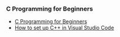 

### C Programming for Beginners
- [C Programming for Beginners ](https://www.youtube.com/watch?v=ssJY5MDLjlo)
- [How to set up C++ in Visual Studio Code](https://www.youtube.com/watch?v=DMWD7wfhgNY)
